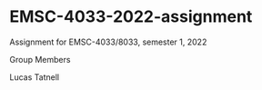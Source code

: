 # EMSC-4033-2022-assignment
Assignment for EMSC-4033/8033, semester 1, 2022

Group Members

Lucas Tatnell